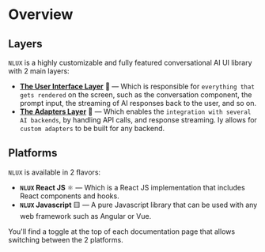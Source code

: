 # Overview

## Layers

`NLUX` is a highly customizable and fully featured conversational AI UI library with 2 main layers:

* **[The User Interface Layer](/api/ui)** 🎨 — Which is responsible for `everything that gets rendered` on the
  screen, such as
  the conversation component, the prompt input, the streaming of AI responses back to the user, and so on.
* **[The Adapters Layer](/learn/adapters)** 🔌 — Which enables the `integration with several AI backends`, by handling API calls,
  and response streaming. Iy allows for `custom adapters` to be built for any backend.

## Platforms

`NLUX` is available in 2 flavors:

* **`NLUX` React JS** ⚛️ — Which is a React JS implementation that includes React components and hooks.
* **`NLUX` Javascript** 🟨 — A pure Javascript library that can be used with any web framework such as Angular or Vue.

You'll find a toggle at the top of each documentation page that allows switching between the 2 platforms. 
